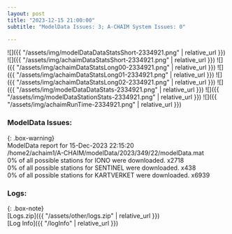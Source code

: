```yaml
---
layout: post
title: "2023-12-15 21:00:00"
subtitle: "ModelData Issues: 3; A-CHAIM System Issues: 0"

---
```


![]({{ "/assets/img/modelDataDataStatsShort-2334921.png" | relative_url }})
![]({{ "/assets/img/achaimDataStatsShort-2334921.png" | relative_url }})
![]({{ "/assets/img/achaimDataStatsLong00-2334921.png" | relative_url }})
![]({{ "/assets/img/achaimDataStatsLong01-2334921.png" | relative_url }})
![]({{ "/assets/img/achaimDataStatsLong02-2334921.png" | relative_url }})
![]({{ "/assets/img/modelDataDataStats-2334921.png" | relative_url }})
![]({{ "/assets/img/modelDataStationStats-2334921.png" | relative_url }})
![]({{ "/assets/img/achaimRunTime-2334921.png" | relative_url }})


### ModelData Issues:  
  
{: .box-warning}  
 ModelData report for 15-Dec-2023 22:15:20   
 /home2/achaim1/A-CHAIM/modelData/2023/349/22/modelData.mat   
 0% of all possible stations for IONO were downloaded. x2718   
 0% of all possible stations for SENTINEL were downloaded. x438   
 0% of all possible stations for KARTVERKET were downloaded. x6939   
  


### Logs:  
  
{: .box-note}  
[Logs.zip]({{ "/assets/other/logs.zip" | relative_url }})  
[Log Info]({{ "/logInfo" | relative_url }})  
